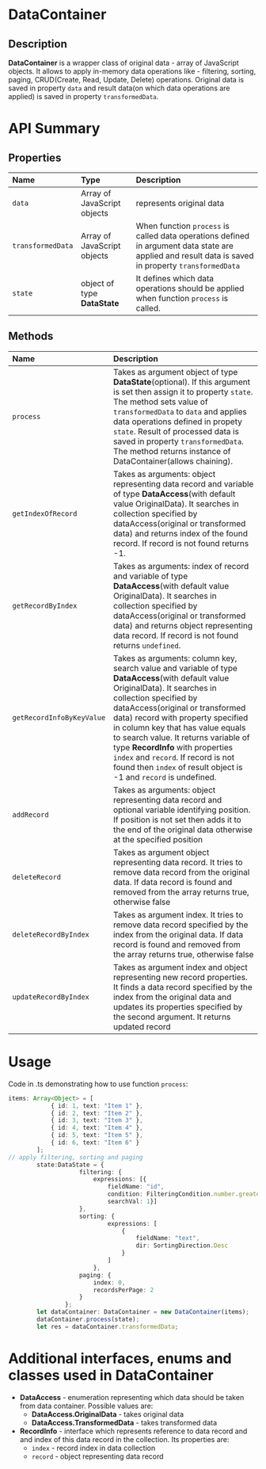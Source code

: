 # DataContainer

## Description
**DataContainer** is a wrapper class of original data - array of JavaScript objects. It allows to apply in-memory data operations like - filtering, sorting, paging, CRUD(Create, Read, Update, Delete) operations.  Original data is saved in property `data` and result data(on which data operations are applied) is saved in property `transformedData`.

# API Summary

## Properties
| Name   | Type |  Description |
|:----------|:-------------|:-------------|
|  `data` | Array of JavaScript objects | represents original data |
| `transformedData` | Array of JavaScript objects | When function `process` is called data operations defined in argument data state are applied and result data is saved in property `transformedData` |
| `state`| object of type **DataState** | It defines which data operations should be applied when function `process` is called. |

## Methods
| Name   |  Description |
|:----------|:-------------|
| `process` | Takes as argument object of type **DataState**(optional). If this argument is set then assign it to property `state`. The method sets value of `transformedData` to `data` and applies data operations defined in propety `state`. Result of processed data is saved in property `transformedData`. The method returns instance of DataContainer(allows chaining). |
| `getIndexOfRecord` |  Takes as arguments: object representing data record and variable of type **DataAccess**(with default value OriginalData). It searches in collection specified by dataAccess(original or transformed data) and returns index of the found record. If record is not found returns -1.   |
| `getRecordByIndex` | Takes as arguments: index of record and variable of type **DataAccess**(with default value OriginalData). It searches in collection specified by dataAccess(original or transformed data) and returns object representing data record. If record is not found returns `undefined`.  |
| `getRecordInfoByKeyValue` |  Takes as arguments: column key, search value and variable of type **DataAccess**(with default value OriginalData). It searches in collection specified by dataAccess(original or transformed data) record with property specified in column key that has value equals to search value. It returns variable of type **RecordInfo** with properties `index` and `record`. If record is not found then `index` of result object is -1 and `record` is undefined. |
| `addRecord` | Takes as arguments: object representing data record and optional variable identifying position. If position is not set then adds it to the end of the original data otherwise at the specified position  |
| `deleteRecord`| Takes as argument object representing data record. It tries to remove data record from the original data. If data record is found and removed from the array returns true, otherwise false |
| `deleteRecordByIndex`| Takes as argument index. It tries to remove data record specified by the index from the original data. If data record is found and removed from the array returns true, otherwise false |
| `updateRecordByIndex`| Takes as argument index and object representing new record properties. It finds a data record specified by the index from the original data and updates its properties specified by the second argument. It returns updated record |


# Usage
Code in .ts demonstrating how to use function `process`:
```typescript
items: Array<Object> = [
            { id: 1, text: "Item 1" },
            { id: 2, text: "Item 2" },
            { id: 3, text: "Item 3" },
            { id: 4, text: "Item 4" },
            { id: 5, text: "Item 5" },
            { id: 6, text: "Item 6" }
        ];
// apply filtering, sorting and paging
        state:DataState = {
                    filtering: {
                        expressions: [{
                            fieldName: "id", 
                            condition: FilteringCondition.number.greaterThan, 
                            searchVal: 1}]
                    },
                    sorting: {
                            expressions: [
                                {
                                    fieldName: "text",
                                    dir: SortingDirection.Desc
                                }
                            ]
                        },
                    paging: {
                        index: 0,
                        recordsPerPage: 2
                    }
                };
        let dataContainer: DataContainer = new DataContainer(items);
        dataContainer.process(state);
        let res = dataContainer.transformedData;
```
# Additional interfaces, enums and classes used in DataContainer 
 * **DataAccess** - enumeration representing which data should be taken from data container. Possible values are: 
    * **DataAccess.OriginalData** - takes original data
    * **DataAccess.TransformedData** - takes transformed data
* **RecordInfo** - interface which represents reference to data record and  and index of this data record in the collection. Its properties are:
    * `index` - record index in data collection
    * `record` - object representing data record